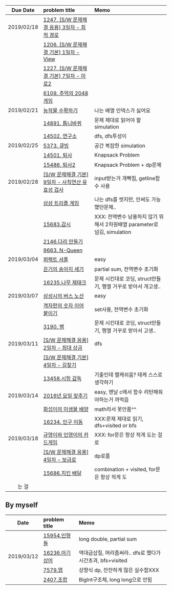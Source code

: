 |Due Date        | problem title| Memo|
|:-------------:|:-------------|:-------------|
|2019/02/18| [1247. [S/W 문제해결 응용] 3일차 - 최적 경로](1247.cpp)||
||[1206. [S/W 문제해결 기본] 1일차 - View](view.cpp)||
||[1227. [S/W 문제해결 기본] 7일차 - 미로2](maze.cpp)||
||[6109. 추억의 2048게임](2048game.cpp)||
|2019/02/21| [농작물 수확하기](farm.cpp)| 나는 배열 인덱스가 싫어요|
||[14891. 톱니바퀴](gear.cpp)|문제 제대로 읽어야 할 simulation|
||[14502. 연구소](lab.cpp)|dfs, dfs투성이|
|2019/02/25| [5373. 큐빙](cubing.cpp)|공간 복잡한 simulation|
||[14501. 퇴사](quit.cpp)|Knapsack Problem|
||[15486. 퇴사2](quit2.cpp)|Knapsack Problem + dp문제|
|2019/02/28|[[S/W 문제해결 기본] 9일차 - 사칙연산 유효성 검사](validation.cpp)|input받는거 개빡침, getline함수 사용|
||[삼삼 트리플 게임](triple.cpp)|나는 dfs를 썻지만, 안써도 가능했던문제..|
||[15683.감시](cctv.cpp)|XXX: 전역변수 남용하지 않기 위해서 2차원배열 parameter로 넘김, simulation|
||[2146.다리 만들기](bridge.cpp)||
||[9663. N-Queen](nqueen.cpp)||
|2019/03/04|[퍼펙트 셔플](shuffle.cpp)|easy|
||[은기의 송아지 세기](calf.cpp)|partial sum, 전역변수 초기화|
||[16235.나무 제태크](tree.cpp)|문제 시킨대로 코딩, struct만들기, 행열 거꾸로 받아서 개고생..|
|2019/03/07|[삼성시의 버스 노선](busline.cpp)|easy|
||[격자판의 숫자 이어 붙이기](lattice.cpp)|set사용, 전역변수 초기화|
||[3190. 뱀](snake.cpp)|문제 시킨대로 코딩, struct만들기, 행열 거꾸로 받아서 고생.. |
|2019/03/11|[[S/W 문제해결 응용] 2일차 - 최대 상금](reward.cpp)|dfs|
||[[S/W 문제해결 기본] 4일차 - 길찾기](findpath.cpp)||
||[13458.시험 감독](supervisor.cpp)|기출인데 왤케쉬움? 테케 스스로 생각하기|
|2019/03/14|[2016년 요일 맞추기](datcnt.cpp)|easy, 맨날 c에서 함수 리턴해줘야하는거 까먹음|
||[화섭이의 미생물 배양](sup.cpp)|math라서 못안품^^|
||[16234. 인구 이동](migration.cpp)|XXX:문제 제대로 읽기, dfs+visited or bfs|
|2019/03/18|[규영이와 인영이의 카드게임](cardgame.cpp)|XXX: for문은 항상 적게 도는 걸로|
||[[S/W 문제해결 응용] 4일차 - 보급로](recover.cpp)|dp로품|
||[15686.치킨 배달](chicken.cpp)|combination + visited, for문은 항상 적게 도
    는 걸|
## By myself
|Date        | problem title| Memo|
|:-------------:|:-------------|:-------------| 
||[15954.인형들](15954.cpp)|long double, partial sum|
|2019/03/12|[16236.아기 상어](babyshark.cpp)|역대급삽질, 머리좀써라.. dfs로 했다가 시간초과, bfs+visited|
||[7579.앱](app.cpp)| 상향식 dp, 잔잔하게 많은 실수함XXX|
||[2407.조합](combination.cpp)|BigInt구조체, long long으로 안됨|
